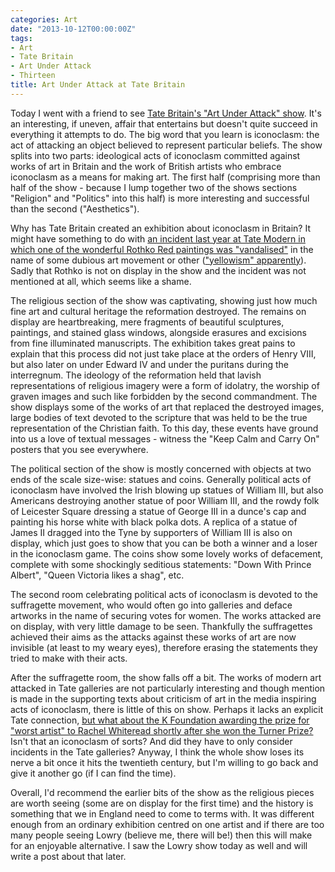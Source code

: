 ```yaml
---
categories: Art
date: "2013-10-12T00:00:00Z"
tags:
- Art
- Tate Britain
- Art Under Attack
- Thirteen
title: Art Under Attack at Tate Britain
---
```


Today I went with a friend to see [Tate Britain's "Art Under Attack" show](http://www.tate.org.uk/whats-on/tate-britain/exhibition/art-under-attack-histories-british-iconoclasm). It's an interesting, if uneven, affair that entertains but doesn't quite succeed in everything it attempts to do. The big word that you learn is iconoclasm: the act of attacking an object believed to represent particular beliefs. The show splits into two parts: ideological acts of iconoclasm committed against works of art in Britain and the work of British artists who embrace iconoclasm as a means for making art. The first half (comprising more than half of the show - because I lump together two of the shows sections "Religion" and "Politics" into this half) is more interesting and successful than the second ("Aesthetics").

Why has Tate Britain created an exhibition about iconoclasm in Britain? It might have something to do with [an incident last year at Tate Modern in which one of the wonderful Rothko Red paintings was "vandalised"](http://www.telegraph.co.uk/culture/art/art-news/9592962/Rothko-painting-vandalised-in-Tate-Modern.html) in the name of some dubious art movement or other (["yellowism" apparently](http://www.thisisyellowism.com)). Sadly that Rothko is not on display in the show and the incident was not mentioned at all, which seems like a shame.

The religious section of the show was captivating, showing just how much fine art and cultural heritage the reformation destroyed. The remains on display are heartbreaking, mere fragments of beautiful sculptures, paintings, and stained glass windows, alongside erasures and excisions from fine illuminated manuscripts. The exhibition takes great pains to explain that this process did not just take place at the orders of Henry VIII, but also later on under Edward IV and under the puritans during the interregnum. The ideology of the reformation held that lavish representations of religious imagery were a form of idolatry, the worship of graven images and such like forbidden by the second commandment. The show displays some of the works of art that replaced the destroyed images, large bodies of text devoted to the scripture that was held to be the true representation of the Christian faith. To this day, these events have ground into us a love of textual messages - witness the "Keep Calm and Carry On" posters that you see everywhere.

The political section of the show is mostly concerned with objects at two ends of the scale size-wise: statues and coins. Generally political acts of iconoclasm have involved the Irish blowing up statues of William III, but also Americans destroying another statue of poor William III, and the rowdy folk of Leicester Square dressing a statue of George III in a dunce's cap and painting his horse white with black polka dots. A replica of a statue of James II dragged into the Tyne by supporters of William III is also on display, which just goes to show that you can be both a winner and a loser in the iconoclasm game. The coins show some lovely works of defacement, complete with some shockingly seditious statements: "Down With Prince Albert", "Queen Victoria likes a shag", etc.

The second room celebrating political acts of iconoclasm is devoted to the suffragette movement, who would often go into galleries and deface artworks in the name of securing votes for women. The works attacked are on display, with very little damage to be seen. Thankfully the suffragettes achieved their aims as the attacks against these works of art are now invisible (at least to my weary eyes), therefore erasing the statements they tried to make with their acts.

After the suffragette room, the show falls off a bit. The works of modern art attacked in Tate galleries are not particularly interesting and though mention is made in the supporting texts about criticism of art in the media inspiring acts of iconoclasm, there is little of this on show. Perhaps it lacks an explicit Tate connection, [but what about the K Foundation awarding the prize for "worst artist" to Rachel Whiteread shortly after she won the Turner Prize?](http://en.wikipedia.org/wiki/K_Foundation_art_award) Isn't that an iconoclasm of sorts? And did they have to only consider incidents in the Tate galleries? Anyway, I think the whole show loses its nerve a bit once it hits the twentieth century, but I'm willing to go back and give it another go (if I can find the time).

Overall, I'd recommend the earlier bits of the show as the religious pieces are worth seeing (some are on display for the first time) and the history is something that we in England need to come to terms with. It was different enough from an ordinary exhibition centred on one artist and if there are too many people seeing Lowry (believe me, there will be!) then this will make for an enjoyable alternative. I saw the Lowry show today as well and will write a post about that later.